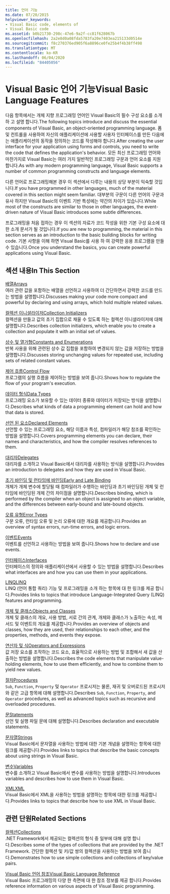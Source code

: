 ```yaml
---
title: 언어 기능
ms.date: 07/20/2015
helpviewer_keywords:
- Visual Basic code, elements of
- Visual Basic code
ms.assetid: b0b21730-298c-47e6-9a2f-cc81f628067b
ms.openlocfilehash: 2a2e8d0a08fda5783fa20e7403ea215133d0514e
ms.sourcegitcommit: f8c270376ed905f6a8896ce0fe25b4f4b38ff498
ms.translationtype: MT
ms.contentlocale: ko-KR
ms.lasthandoff: 06/04/2020
ms.locfileid: "84405056"
---
```

# <a name="visual-basic-language-features"></a><span data-ttu-id="c79ff-102">Visual Basic 언어 기능</span><span class="sxs-lookup"><span data-stu-id="c79ff-102">Visual Basic Language Features</span></span>
<span data-ttu-id="c79ff-103">다음 항목에서는 개체 지향 프로그래밍 언어인 Visual Basic의 필수 구성 요소를 소개 하 고 설명 합니다.</span><span class="sxs-lookup"><span data-stu-id="c79ff-103">The following topics introduce and discuss the essential components of Visual Basic, an object-oriented programming language.</span></span> <span data-ttu-id="c79ff-104">폼 및 컨트롤을 사용하여 자신의 애플리케이션에 사용할 사용자 인터페이스를 만든 다음에는 애플리케이션의 동작을 정의하는 코드를 작성해야 합니다.</span><span class="sxs-lookup"><span data-stu-id="c79ff-104">After creating the user interface for your application using forms and controls, you need to write the code that defines the application's behavior.</span></span> <span data-ttu-id="c79ff-105">모든 최신 프로그래밍 언어와 마찬가지로 Visual Basic는 여러 가지 일반적인 프로그래밍 구문과 언어 요소를 지원 합니다.</span><span class="sxs-lookup"><span data-stu-id="c79ff-105">As with any modern programming language, Visual Basic supports a number of common programming constructs and language elements.</span></span>  
  
 <span data-ttu-id="c79ff-106">다른 언어로 프로그래밍해본 경우 이 섹션에서 다루는 내용의 상당 부분이 익숙할 것입니다.</span><span class="sxs-lookup"><span data-stu-id="c79ff-106">If you have programmed in other languages, much of the material covered in this section might seem familiar.</span></span> <span data-ttu-id="c79ff-107">대부분의 구문이 다른 언어의 구문과 유사 하지만 Visual Basic의 이벤트 기반 특성에는 약간의 차이가 있습니다.</span><span class="sxs-lookup"><span data-stu-id="c79ff-107">While most of the constructs are similar to those in other languages, the event-driven nature of Visual Basic introduces some subtle differences.</span></span>  
  
 <span data-ttu-id="c79ff-108">프로그래밍을 처음 접하는 경우 이 섹션의 자료가 코드 작성을 위한 기본 구성 요소에 대한 소개 문서가 될 것입니다.</span><span class="sxs-lookup"><span data-stu-id="c79ff-108">If you are new to programming, the material in this section serves as an introduction to the basic building blocks for writing code.</span></span> <span data-ttu-id="c79ff-109">기본 사항을 이해 하면 Visual Basic를 사용 하 여 강력한 응용 프로그램을 만들 수 있습니다.</span><span class="sxs-lookup"><span data-stu-id="c79ff-109">Once you understand the basics, you can create powerful applications using Visual Basic.</span></span>  
  
## <a name="in-this-section"></a><span data-ttu-id="c79ff-110">섹션 내용</span><span class="sxs-lookup"><span data-stu-id="c79ff-110">In This Section</span></span>  
 [<span data-ttu-id="c79ff-111">배열</span><span class="sxs-lookup"><span data-stu-id="c79ff-111">Arrays</span></span>](arrays/index.md)  
 <span data-ttu-id="c79ff-112">여러 관련 값을 포함하는 배열을 선언하고 사용하여 더 간단하면서 강력한 코드를 만드는 방법을 설명합니다.</span><span class="sxs-lookup"><span data-stu-id="c79ff-112">Discusses making your code more compact and powerful by declaring and using arrays, which hold multiple related values.</span></span>  
  
 [<span data-ttu-id="c79ff-113">컬렉션 이니셜라이저</span><span class="sxs-lookup"><span data-stu-id="c79ff-113">Collection Initializers</span></span>](collection-initializers/index.md)  
 <span data-ttu-id="c79ff-114">컬렉션을 만들고 값의 초기 집합으로 채울 수 있도록 하는 컬렉션 이니셜라이저에 대해 설명합니다.</span><span class="sxs-lookup"><span data-stu-id="c79ff-114">Describes collection initializers, which enable you to create a collection and populate it with an initial set of values.</span></span>  
  
 [<span data-ttu-id="c79ff-115">상수 및 열거형</span><span class="sxs-lookup"><span data-stu-id="c79ff-115">Constants and Enumerations</span></span>](constants-enums/index.md)  
 <span data-ttu-id="c79ff-116">반복 사용을 위해 관련된 상수 값 집합을 포함하여 변경되지 않는 값을 저장하는 방법을 설명합니다.</span><span class="sxs-lookup"><span data-stu-id="c79ff-116">Discusses storing unchanging values for repeated use, including sets of related constant values.</span></span>  
  
 [<span data-ttu-id="c79ff-117">제어 흐름</span><span class="sxs-lookup"><span data-stu-id="c79ff-117">Control Flow</span></span>](control-flow/index.md)  
 <span data-ttu-id="c79ff-118">프로그램의 실행 흐름을 제어하는 방법을 보여 줍니다.</span><span class="sxs-lookup"><span data-stu-id="c79ff-118">Shows how to regulate the flow of your program's execution.</span></span>  
  
 [<span data-ttu-id="c79ff-119">데이터 형식</span><span class="sxs-lookup"><span data-stu-id="c79ff-119">Data Types</span></span>](data-types/index.md)  
 <span data-ttu-id="c79ff-120">프로그래밍 요소가 보유할 수 있는 데이터 종류와 데이터가 저장되는 방식을 설명합니다.</span><span class="sxs-lookup"><span data-stu-id="c79ff-120">Describes what kinds of data a programming element can hold and how that data is stored.</span></span>  
  
 [<span data-ttu-id="c79ff-121">선언 된 요소</span><span class="sxs-lookup"><span data-stu-id="c79ff-121">Declared Elements</span></span>](declared-elements/index.md)  
 <span data-ttu-id="c79ff-122">선언할 수 있는 프로그래밍 요소, 해당 이름과 특성, 컴파일러가 해당 참조를 확인하는 방법을 설명합니다.</span><span class="sxs-lookup"><span data-stu-id="c79ff-122">Covers programming elements you can declare, their names and characteristics, and how the compiler resolves references to them.</span></span>  
  
 [<span data-ttu-id="c79ff-123">대리자</span><span class="sxs-lookup"><span data-stu-id="c79ff-123">Delegates</span></span>](delegates/index.md)  
 <span data-ttu-id="c79ff-124">대리자를 소개하고 Visual Basic에서 대리자를 사용하는 방식을 설명합니다.</span><span class="sxs-lookup"><span data-stu-id="c79ff-124">Provides an introduction to delegates and how they are used in Visual Basic.</span></span>  
  
 [<span data-ttu-id="c79ff-125">초기 바인딩 및 런타임에 바인딩</span><span class="sxs-lookup"><span data-stu-id="c79ff-125">Early and Late Binding</span></span>](early-late-binding/index.md)  
 <span data-ttu-id="c79ff-126">개체가 개체 변수에 할당될 때 컴파일러가 수행하는 바인딩과 초기 바인딩된 개체 및 런타임에 바인딩된 개체 간의 차이점을 설명합니다.</span><span class="sxs-lookup"><span data-stu-id="c79ff-126">Describes binding, which is performed by the compiler when an object is assigned to an object variable, and the differences between early-bound and late-bound objects.</span></span>  
  
 [<span data-ttu-id="c79ff-127">오류 유형</span><span class="sxs-lookup"><span data-stu-id="c79ff-127">Error Types</span></span>](error-types.md)  
 <span data-ttu-id="c79ff-128">구문 오류, 런타임 오류 및 논리 오류에 대한 개요를 제공합니다.</span><span class="sxs-lookup"><span data-stu-id="c79ff-128">Provides an overview of syntax errors, run-time errors, and logic errors.</span></span>  
  
 [<span data-ttu-id="c79ff-129">이벤트</span><span class="sxs-lookup"><span data-stu-id="c79ff-129">Events</span></span>](events/index.md)  
 <span data-ttu-id="c79ff-130">이벤트를 선언하고 사용하는 방법을 보여 줍니다.</span><span class="sxs-lookup"><span data-stu-id="c79ff-130">Shows how to declare and use events.</span></span>  
  
 [<span data-ttu-id="c79ff-131">인터페이스</span><span class="sxs-lookup"><span data-stu-id="c79ff-131">Interfaces</span></span>](interfaces/index.md)  
 <span data-ttu-id="c79ff-132">인터페이스의 정의와 애플리케이션에서 사용할 수 있는 방법을 설명합니다.</span><span class="sxs-lookup"><span data-stu-id="c79ff-132">Describes what interfaces are and how you can use them in your applications.</span></span>  
  
 [<span data-ttu-id="c79ff-133">LINQ</span><span class="sxs-lookup"><span data-stu-id="c79ff-133">LINQ</span></span>](linq/index.md)  
 <span data-ttu-id="c79ff-134">LINQ (언어 통합 쿼리) 기능 및 프로그래밍을 소개 하는 항목에 대 한 링크를 제공 합니다.</span><span class="sxs-lookup"><span data-stu-id="c79ff-134">Provides links to topics that introduce Language-Integrated Query (LINQ) features and programming.</span></span>  
  
 [<span data-ttu-id="c79ff-135">개체 및 클래스</span><span class="sxs-lookup"><span data-stu-id="c79ff-135">Objects and Classes</span></span>](objects-and-classes/index.md)  
 <span data-ttu-id="c79ff-136">개체 및 클래스의 개요, 사용 방법, 서로 간의 관계, 개체와 클래스가 노출하는 속성, 메서드 및 이벤트의 개요를 제공합니다.</span><span class="sxs-lookup"><span data-stu-id="c79ff-136">Provides an overview of objects and classes, how they are used, their relationships to each other, and the properties, methods, and events they expose.</span></span>  
  
 [<span data-ttu-id="c79ff-137">연산자 및 식</span><span class="sxs-lookup"><span data-stu-id="c79ff-137">Operators and Expressions</span></span>](operators-and-expressions/index.md)  
 <span data-ttu-id="c79ff-138">값 저장 요소를 조작하는 코드 요소, 효율적으로 사용하는 방법 및 조합해서 새 값을 산출하는 방법을 설명합니다.</span><span class="sxs-lookup"><span data-stu-id="c79ff-138">Describes the code elements that manipulate value-holding elements, how to use them efficiently, and how to combine them to yield new values.</span></span>  
  
 [<span data-ttu-id="c79ff-139">절차</span><span class="sxs-lookup"><span data-stu-id="c79ff-139">Procedures</span></span>](procedures/index.md)  
 <span data-ttu-id="c79ff-140">`Sub`, `Function`, `Property` 및 `Operator` 프로시저는 물론, 재귀 및 오버로드된 프로시저와 같은 고급 항목에 대해 설명합니다.</span><span class="sxs-lookup"><span data-stu-id="c79ff-140">Describes `Sub`, `Function`, `Property`, and `Operator` procedures, as well as advanced topics such as recursive and overloaded procedures.</span></span>  
  
 [<span data-ttu-id="c79ff-141">문</span><span class="sxs-lookup"><span data-stu-id="c79ff-141">Statements</span></span>](statements.md)  
 <span data-ttu-id="c79ff-142">선언 및 실행 파일 문에 대해 설명합니다.</span><span class="sxs-lookup"><span data-stu-id="c79ff-142">Describes declaration and executable statements.</span></span>  
  
 [<span data-ttu-id="c79ff-143">문자열</span><span class="sxs-lookup"><span data-stu-id="c79ff-143">Strings</span></span>](strings/index.md)  
 <span data-ttu-id="c79ff-144">Visual Basic에서 문자열을 사용하는 방법에 대한 기본 개념을 설명하는 항목에 대한 링크를 제공합니다.</span><span class="sxs-lookup"><span data-stu-id="c79ff-144">Provides links to topics that describe the basic concepts about using strings in Visual Basic.</span></span>  
  
 [<span data-ttu-id="c79ff-145">변수</span><span class="sxs-lookup"><span data-stu-id="c79ff-145">Variables</span></span>](variables/index.md)  
 <span data-ttu-id="c79ff-146">변수를 소개하고 Visual Basic에서 변수를 사용하는 방법을 설명합니다.</span><span class="sxs-lookup"><span data-stu-id="c79ff-146">Introduces variables and describes how to use them in Visual Basic.</span></span>  
  
 [<span data-ttu-id="c79ff-147">XML</span><span class="sxs-lookup"><span data-stu-id="c79ff-147">XML</span></span>](xml/index.md)  
 <span data-ttu-id="c79ff-148">Visual Basic에서 XML을 사용하는 방법을 설명하는 항목에 대한 링크를 제공합니다.</span><span class="sxs-lookup"><span data-stu-id="c79ff-148">Provides links to topics that describe how to use XML in Visual Basic.</span></span>  
  
## <a name="related-sections"></a><span data-ttu-id="c79ff-149">관련 단원</span><span class="sxs-lookup"><span data-stu-id="c79ff-149">Related Sections</span></span>

 [<span data-ttu-id="c79ff-150">컬렉션</span><span class="sxs-lookup"><span data-stu-id="c79ff-150">Collections</span></span>](../concepts/collections.md)  
 <span data-ttu-id="c79ff-151">.NET Framework에서 제공되는 컬렉션의 형식 중 일부에 대해 설명 합니다.</span><span class="sxs-lookup"><span data-stu-id="c79ff-151">Describes some of the types of collections that are provided by the .NET Framework.</span></span> <span data-ttu-id="c79ff-152">간단한 컬렉션 및 키/값 쌍의 컬렉션을 사용하는 방법을 보여 줍니다.</span><span class="sxs-lookup"><span data-stu-id="c79ff-152">Demonstrates how to use simple collections and collections of key/value pairs.</span></span>  
  
 [<span data-ttu-id="c79ff-153">Visual Basic 언어 참조</span><span class="sxs-lookup"><span data-stu-id="c79ff-153">Visual Basic Language Reference</span></span>](../../language-reference/index.md)  
 <span data-ttu-id="c79ff-154">Visual Basic 프로그래밍의 다양 한 측면에 대 한 참조 정보를 제공 합니다.</span><span class="sxs-lookup"><span data-stu-id="c79ff-154">Provides reference information on various aspects of Visual Basic programming.</span></span>
